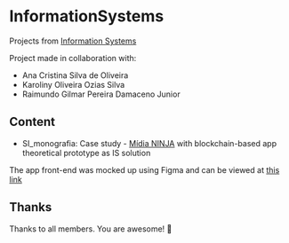 # InformationSystems
Projects from [Information Systems](https://uspdigital.usp.br/jupiterweb/evolucaoCurso?codmnu=4752)

Project made in collaboration with:
* Ana Cristina Silva de Oliveira
* Karoliny Oliveira Ozias Silva
* Raimundo Gilmar Pereira Damaceno Junior

## Content
- SI_monografia: Case study - [Mídia NINJA](https://midianinja.org/) with blockchain-based app theoretical prototype as IS solution

The app front-end was mocked up using Figma and can be viewed at [this link](https://www.figma.com/proto/jynkHKDCfe4GGo21WCFBr2/Midia-Ninja?node-id=9\%3A41&scaling=scale-down&page-id=0\%3A1&starting-point-node-id=9\%3A41)

## Thanks
Thanks to all members. You are awesome! 💟
